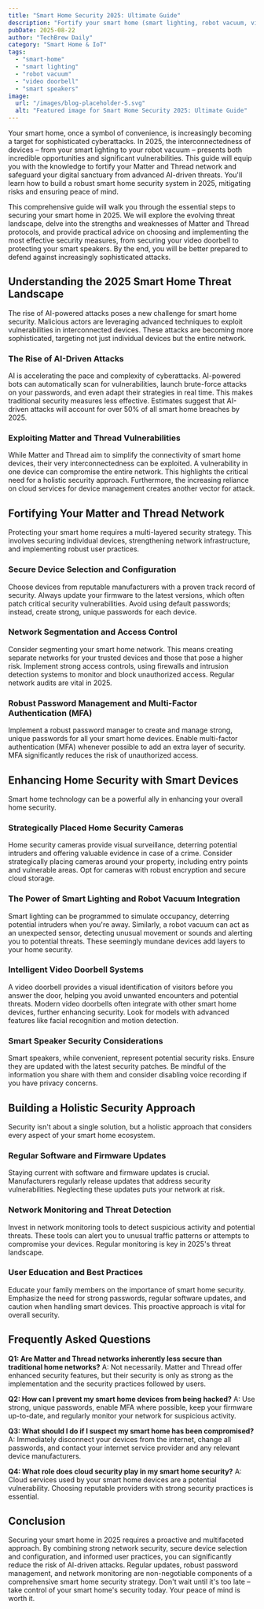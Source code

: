 ```yaml
---
title: "Smart Home Security 2025: Ultimate Guide"
description: "Fortify your smart home (smart lighting, robot vacuum, video doorbell) against AI threats.  Learn how Matter & Thread networks improve security in 2025.  Read our complete guide now!"
pubDate: 2025-08-22
author: "TechBrew Daily"
category: "Smart Home & IoT"
tags:
  - "smart-home"
  - "smart lighting"
  - "robot vacuum"
  - "video doorbell"
  - "smart speakers"
image:
  url: "/images/blog-placeholder-5.svg"
  alt: "Featured image for Smart Home Security 2025: Ultimate Guide"
---
```


Your smart home, once a symbol of convenience, is increasingly becoming a target for sophisticated cyberattacks.  In 2025, the interconnectedness of devices – from your smart lighting to your robot vacuum – presents both incredible opportunities and significant vulnerabilities. This guide will equip you with the knowledge to fortify your Matter and Thread network and safeguard your digital sanctuary from advanced AI-driven threats.  You'll learn how to build a robust smart home security system in 2025, mitigating risks and ensuring peace of mind.

This comprehensive guide will walk you through the essential steps to securing your smart home in 2025.  We will explore the evolving threat landscape, delve into the strengths and weaknesses of Matter and Thread protocols, and provide practical advice on choosing and implementing the most effective security measures, from securing your video doorbell to protecting your smart speakers.  By the end, you will be better prepared to defend against increasingly sophisticated attacks.

## Understanding the 2025 Smart Home Threat Landscape

The rise of AI-powered attacks poses a new challenge for smart home security.  Malicious actors are leveraging advanced techniques to exploit vulnerabilities in interconnected devices.  These attacks are becoming more sophisticated, targeting not just individual devices but the entire network.

### The Rise of AI-Driven Attacks

AI is accelerating the pace and complexity of cyberattacks.  AI-powered bots can automatically scan for vulnerabilities, launch brute-force attacks on your passwords, and even adapt their strategies in real time.  This makes traditional security measures less effective.  Estimates suggest that AI-driven attacks will account for over 50% of all smart home breaches by 2025.

### Exploiting Matter and Thread Vulnerabilities

While Matter and Thread aim to simplify the connectivity of smart home devices, their very interconnectedness can be exploited.  A vulnerability in one device can compromise the entire network.  This highlights the critical need for a holistic security approach.  Furthermore, the increasing reliance on cloud services for device management creates another vector for attack.

## Fortifying Your Matter and Thread Network

Protecting your smart home requires a multi-layered security strategy.  This involves securing individual devices, strengthening network infrastructure, and implementing robust user practices.

### Secure Device Selection and Configuration

Choose devices from reputable manufacturers with a proven track record of security.  Always update your firmware to the latest versions, which often patch critical security vulnerabilities.  Avoid using default passwords; instead, create strong, unique passwords for each device.

### Network Segmentation and Access Control

Consider segmenting your smart home network.  This means creating separate networks for your trusted devices and those that pose a higher risk.  Implement strong access controls, using firewalls and intrusion detection systems to monitor and block unauthorized access.  Regular network audits are vital in 2025.

### Robust Password Management and Multi-Factor Authentication (MFA)

Implement a robust password manager to create and manage strong, unique passwords for all your smart home devices.  Enable multi-factor authentication (MFA) whenever possible to add an extra layer of security.  MFA significantly reduces the risk of unauthorized access.

## Enhancing Home Security with Smart Devices

Smart home technology can be a powerful ally in enhancing your overall home security.

### Strategically Placed Home Security Cameras

Home security cameras provide visual surveillance, deterring potential intruders and offering valuable evidence in case of a crime.  Consider strategically placing cameras around your property, including entry points and vulnerable areas. Opt for cameras with robust encryption and secure cloud storage.

### The Power of Smart Lighting and Robot Vacuum Integration

Smart lighting can be programmed to simulate occupancy, deterring potential intruders when you're away.  Similarly, a robot vacuum can act as an unexpected sensor, detecting unusual movement or sounds and alerting you to potential threats.  These seemingly mundane devices add layers to your home security.

### Intelligent Video Doorbell Systems

A video doorbell provides a visual identification of visitors before you answer the door, helping you avoid unwanted encounters and potential threats.  Modern video doorbells often integrate with other smart home devices, further enhancing security.  Look for models with advanced features like facial recognition and motion detection.

### Smart Speaker Security Considerations

Smart speakers, while convenient, represent potential security risks.  Ensure they are updated with the latest security patches.  Be mindful of the information you share with them and consider disabling voice recording if you have privacy concerns.


## Building a Holistic Security Approach

Security isn't about a single solution, but a holistic approach that considers every aspect of your smart home ecosystem.

### Regular Software and Firmware Updates

Staying current with software and firmware updates is crucial.  Manufacturers regularly release updates that address security vulnerabilities.  Neglecting these updates puts your network at risk.

### Network Monitoring and Threat Detection

Invest in network monitoring tools to detect suspicious activity and potential threats.  These tools can alert you to unusual traffic patterns or attempts to compromise your devices.  Regular monitoring is key in 2025's threat landscape.

### User Education and Best Practices

Educate your family members on the importance of smart home security.  Emphasize the need for strong passwords, regular software updates, and caution when handling smart devices.  This proactive approach is vital for overall security.


## Frequently Asked Questions

**Q1:  Are Matter and Thread networks inherently less secure than traditional home networks?**  A: Not necessarily.  Matter and Thread offer enhanced security features, but their security is only as strong as the implementation and the security practices followed by users.

**Q2:  How can I prevent my smart home devices from being hacked?**  A:  Use strong, unique passwords, enable MFA where possible, keep your firmware up-to-date, and regularly monitor your network for suspicious activity.

**Q3:  What should I do if I suspect my smart home has been compromised?**  A:  Immediately disconnect your devices from the internet, change all passwords, and contact your internet service provider and any relevant device manufacturers.

**Q4:  What role does cloud security play in my smart home security?**   A: Cloud services used by your smart home devices are a potential vulnerability. Choosing reputable providers with strong security practices is essential.


## Conclusion

Securing your smart home in 2025 requires a proactive and multifaceted approach.  By combining strong network security, secure device selection and configuration, and informed user practices, you can significantly reduce the risk of AI-driven attacks.  Regular updates, robust password management, and network monitoring are non-negotiable components of a comprehensive smart home security strategy.  Don't wait until it's too late – take control of your smart home's security today.  Your peace of mind is worth it.